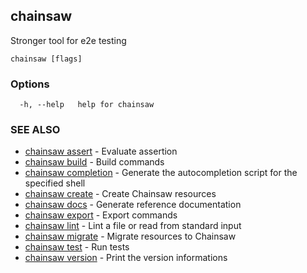 ## chainsaw

Stronger tool for e2e testing

```
chainsaw [flags]
```

### Options

```
  -h, --help   help for chainsaw
```

### SEE ALSO

* [chainsaw assert](chainsaw_assert.md)	 - Evaluate assertion
* [chainsaw build](chainsaw_build.md)	 - Build commands
* [chainsaw completion](chainsaw_completion.md)	 - Generate the autocompletion script for the specified shell
* [chainsaw create](chainsaw_create.md)	 - Create Chainsaw resources
* [chainsaw docs](chainsaw_docs.md)	 - Generate reference documentation
* [chainsaw export](chainsaw_export.md)	 - Export commands
* [chainsaw lint](chainsaw_lint.md)	 - Lint a file or read from standard input
* [chainsaw migrate](chainsaw_migrate.md)	 - Migrate resources to Chainsaw
* [chainsaw test](chainsaw_test.md)	 - Run tests
* [chainsaw version](chainsaw_version.md)	 - Print the version informations

